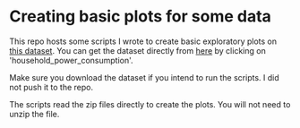 # Creating basic plots for some data

This repo hosts some scripts I wrote to create basic exploratory plots on [this dataset](https://archive.ics.uci.edu/ml/datasets/Individual+household+electric+power+consumption#). You can get the dataset directly from [here](https://archive.ics.uci.edu/ml/machine-learning-databases/00235/) by clicking on 'household_power_consumption'. 

Make sure you download the dataset if you intend to run the scripts. I did not push it to the repo.

The scripts read the zip files directly to create the plots. You will not need to unzip the file. 
